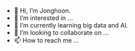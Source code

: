 - 👋 Hi, I’m Jonghoon.
- 👀 I’m interested in ...
- 🌱 I’m currently learning big data and AI.
- 💞️ I’m looking to collaborate on ...
- 📫 How to reach me ...

<!---
pro9dan/pro9dan is a ✨ special ✨ repository because its `README.md` (this file) appears on your GitHub profile.
You can click the Preview link to take a look at your changes.
--->
